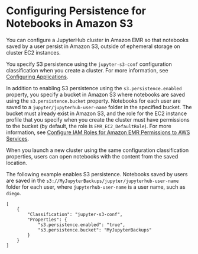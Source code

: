 # Configuring Persistence for Notebooks in Amazon S3<a name="emr-jupyterhub-s3"></a>

You can configure a JupyterHub cluster in Amazon EMR so that notebooks saved by a user persist in Amazon S3, outside of ephemeral storage on cluster EC2 instances\.

You specify S3 persistence using the `jupyter-s3-conf` configuration classification when you create a cluster\. For more information, see [Configuring Applications](emr-configure-apps.md)\.

In addition to enabling S3 persistence using the `s3.persistence.enabled` property, you specify a bucket in Amazon S3 where notebooks are saved using the `s3.persistence.bucket` property\. Notebooks for each user are saved to a `jupyter/jupyterhub-user-name` folder in the specified bucket\. The bucket must already exist in Amazon S3, and the role for the EC2 instance profile that you specify when you create the cluster must have permissions to the bucket \(by default, the role is `EMR_EC2_DefaultRole`\)\. For more information, see [Configure IAM Roles for Amazon EMR Permissions to AWS Services](http://docs.aws.amazon.com/emr/latest/ManagementGuide/emr-iam-roles.html)\.

When you launch a new cluster using the same configuration classification properties, users can open notebooks with the content from the saved location\.

The following example enables S3 persistence\. Notebooks saved by users are saved in the `s3://MyJupyterBackups/jupyter/jupyterhub-user-name` folder for each user, where `jupyterhub-user-name` is a user name, such as `diego`\.

```
[
    {
        "Classification": "jupyter-s3-conf",
        "Properties": {
            "s3.persistence.enabled": "true",
            "s3.persistence.bucket": "MyJupyterBackups"
        }
    }
]
```